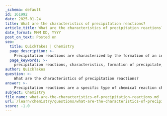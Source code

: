 ```yaml
---
_schema: default
id: 161992
date: 2025-01-24
title: What are the characteristics of precipitation reactions?
article_title: What are the characteristics of precipitation reactions?
date_format: MMM DD, YYYY
post_on_text: Posted on
seo:
  title: QuickTakes | Chemistry
  page_description: >-
    Precipitation reactions are characterized by the formation of an insoluble solid from the reaction of two soluble ionic compounds, involving double replacement reactions and governed by solubility rules.
  page_keywords: >-
    precipitation reactions, characteristics, formation of precipitate, ionic compounds, double replacement reaction, solubility rules, visual indicators, analytical chemistry, insoluble solid, net ionic equation
author: QuickTakes
question: >-
    What are the characteristics of precipitation reactions?
answer: >-
    Precipitation reactions are a specific type of chemical reaction characterized by the formation of an insoluble solid, known as a precipitate, when two soluble substances (typically ionic compounds) are mixed in solution. Here are the key characteristics of precipitation reactions:\n\n1. **Formation of Precipitate**: The primary feature of a precipitation reaction is the formation of a solid precipitate from the reaction of two aqueous solutions. This occurs when the product of the reaction is insoluble in water.\n\n2. **Involvement of Ionic Compounds**: Precipitation reactions usually involve ionic compounds. When these compounds are dissolved in water, they dissociate into their respective ions. For example, when calcium ions (Ca²⁺) react with phosphate ions (PO₄³⁻), they can form calcium phosphate, which is insoluble.\n\n3. **Ionic and Net Ionic Equations**: To accurately represent precipitation reactions, it is common to write ionic equations that show the dissociation of the reactants into ions. The net ionic equation, which includes only the ions that participate in the formation of the precipitate, is often used to simplify the representation of the reaction.\n\n4. **Double Replacement Reaction**: Precipitation reactions are a subclass of double replacement (or double displacement) reactions, where the cations and anions of two different compounds exchange places to form new compounds.\n\n5. **Solubility Rules**: The occurrence of a precipitation reaction can often be predicted using solubility rules, which provide guidelines on the solubility of various ionic compounds in water. If the product of the reaction is determined to be insoluble according to these rules, a precipitate will form.\n\n6. **Visual Indicators**: The formation of a precipitate can often be observed visually, as it typically appears as a cloudy or colored solid that settles at the bottom of the reaction vessel.\n\n7. **Applications**: Precipitation reactions are widely used in analytical chemistry to determine the presence of specific ions in a solution. They are also utilized in various industrial processes, including water treatment and the synthesis of materials.\n\nIn summary, precipitation reactions are defined by the formation of an insoluble solid from the mixing of two soluble ionic compounds, and they can be represented through ionic equations that highlight the participating ions.
subject: Chemistry
file_name: what-are-the-characteristics-of-precipitation-reactions.md
url: /learn/chemistry/questions/what-are-the-characteristics-of-precipitation-reactions
score: -1.0
---
```


&nbsp;